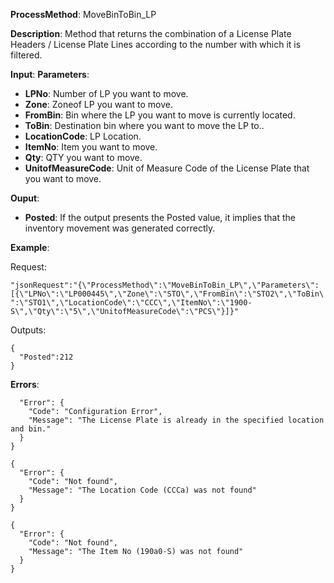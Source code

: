 **ProcessMethod**: MoveBinToBin_LP

**Description**:
Method that returns the combination of a License Plate Headers / License Plate Lines according to the number with which it is filtered.

**Input**:
**Parameters**: 
-	**LPNo**: Number of LP you want to move.
-	**Zone**: Zoneof LP you want to move.
-	**FromBin**: Bin where the LP you want to move is currently located.
-	**ToBin**: Destination bin where you want to move the LP to..
-	**LocationCode**: LP Location.
-	**ItemNo**: Item you want to move.
-	**Qty**: QTY you want to move.
-	**UnitofMeasureCode**: Unit of Measure Code of the License Plate that you want to move.

**Ouput**: 
-	**Posted**: If the output presents the Posted value, it implies that the inventory movement was generated correctly.


**Example**:

Request:

`"jsonRequest":"{\"ProcessMethod\":\"MoveBinToBin_LP\",\"Parameters\":[{\"LPNo\":\"LP000445\",\"Zone\":\"STO\",\"FromBin\":\"STO2\",\"ToBin\":\"STO1\",\"LocationCode\":\"CCC\",\"ItemNo\":\"1900-S\",\"Qty\":\"5\",\"UnitofMeasureCode\":\"PCS\"}]}"`

Outputs:


```
{
  "Posted":212
}

```
**Errors**:
```{
  "Error": {
    "Code": "Configuration Error",
    "Message": "The License Plate is already in the specified location and bin."
  }
}

{
  "Error": {
    "Code": "Not found",
    "Message": "The Location Code (CCCa) was not found"
  }
}

{
  "Error": {
    "Code": "Not found",
    "Message": "The Item No (190a0-S) was not found"
  }
}
```


